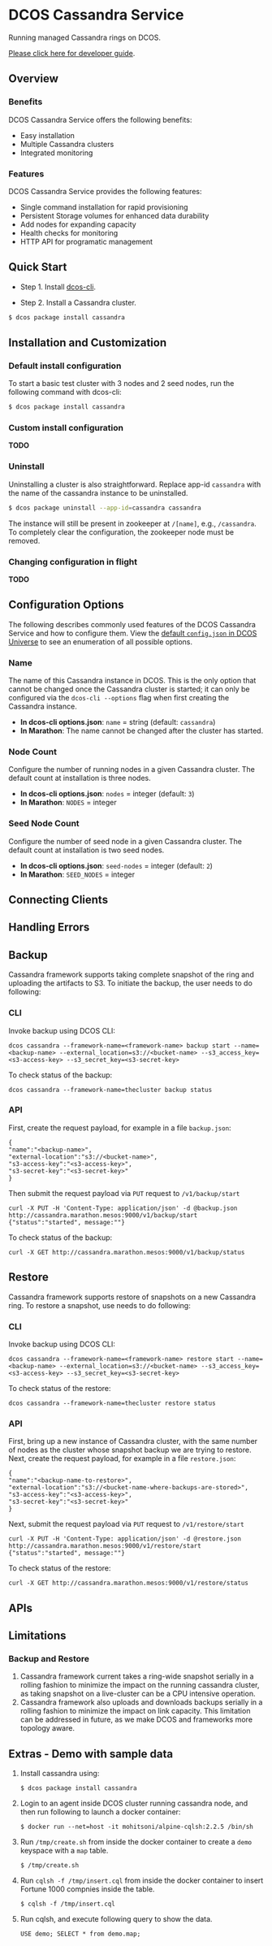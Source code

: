 # DCOS Cassandra Service

Running managed Cassandra rings on DCOS.

[Please click here for developer guide](dev-guide.md).

## Overview

### Benefits
DCOS Cassandra Service offers the following benefits:

* Easy installation
* Multiple Cassandra clusters
* Integrated monitoring

### Features
DCOS Cassandra Service provides the following features:

- Single command installation for rapid provisioning
- Persistent Storage volumes for enhanced data durability
- Add nodes for expanding capacity
- Health checks for monitoring
- HTTP API for programatic management

## Quick Start

- Step 1. Install [dcos-cli](https://github.com/mesosphere/dcos-cli).

- Step 2. Install a Cassandra cluster.

```bash
$ dcos package install cassandra
```

## Installation and Customization

### Default install configuration

To start a basic test cluster with 3 nodes and 2 seed nodes, run the following command with dcos-cli:

``` bash
$ dcos package install cassandra
```

### Custom install configuration
**TODO**

### Uninstall

Uninstalling a cluster is also straightforward. Replace app-id `cassandra` with the name of the cassandra instance to be uninstalled.

``` bash
$ dcos package uninstall --app-id=cassandra cassandra
```

The instance will still be present in zookeeper at `/[name]`, e.g., `/cassandra`. To completely clear the configuration, the zookeeper node must be removed.

### Changing configuration in flight
**TODO**

## Configuration Options

The following describes commonly used features of the DCOS Cassandra Service and how to configure them. View the [default `config.json` in DCOS Universe](https://github.com/mesosphere/universe/tree/version-2.x/repo/packages/C/cassandra) to see an enumeration of all possible options.

### Name

The name of this Cassandra instance in DCOS. This is the only option that cannot be changed once the Cassandra cluster is started; it can only be configured via the `dcos-cli --options` flag when first creating the Cassandra instance.

- **In dcos-cli options.json**: `name` = string (default: `cassandra`)
- **In Marathon**: The name cannot be changed after the cluster has started.

### Node Count

Configure the number of running nodes in a given Cassandra cluster. The default count at installation is three nodes.

- **In dcos-cli options.json**: `nodes` = integer (default: `3`)
- **In Marathon**: `NODES` = integer

### Seed Node Count

Configure the number of seed node in a given Cassandra cluster. The default count at installation is two seed nodes.

- **In dcos-cli options.json**: `seed-nodes` = integer (default: `2`)
- **In Marathon**: `SEED_NODES` = integer

## Connecting Clients

## Handling Errors

## Backup

Cassandra framework supports taking complete snapshot of the ring and uploading the artifacts to S3. To initiate the backup, the user needs to do following:

### CLI

Invoke backup using DCOS CLI:

```
dcos cassandra --framework-name=<framework-name> backup start --name=<backup-name> --external_location=s3://<bucket-name> --s3_access_key=<s3-access-key> --s3_secret_key=<s3-secret-key>
```

To check status of the backup:

```
dcos cassandra --framework-name=thecluster backup status
```

### API

First, create the request payload, for example in a file `backup.json`:
```
{
"name":"<backup-name>",
"external-location":"s3://<bucket-name>",
"s3-access-key":"<s3-access-key>",
"s3-secret-key":"<s3-secret-key>"
}
```

Then submit the request payload via `PUT` request to `/v1/backup/start`
```
curl -X PUT -H 'Content-Type: application/json' -d @backup.json http://cassandra.marathon.mesos:9000/v1/backup/start
{"status":"started", message:""}
```

To check status of the backup:
```
curl -X GET http://cassandra.marathon.mesos:9000/v1/backup/status
```

## Restore

Cassandra framework supports restore of snapshots on a new Cassandra ring. To restore a snapshot, use needs to do following:

### CLI

Invoke backup using DCOS CLI:

```
dcos cassandra --framework-name=<framework-name> restore start --name=<backup-name> --external_location=s3://<bucket-name> --s3_access_key=<s3-access-key> --s3_secret_key=<s3-secret-key>
```

To check status of the restore:

```
dcos cassandra --framework-name=thecluster restore status
```

### API

First, bring up a new instance of Cassandra cluster, with the same number of nodes as the cluster whose snapshot backup we are trying to restore.
Next, create the request payload, for example in a file `restore.json`:
```
{
"name":"<backup-name-to-restore>",
"external-location":"s3://<bucket-name-where-backups-are-stored>",
"s3-access-key":"<s3-access-key>",
"s3-secret-key":"<s3-secret-key>"
}
```

Next, submit the request payload via `PUT` request to `/v1/restore/start`
```
curl -X PUT -H 'Content-Type: application/json' -d @restore.json http://cassandra.marathon.mesos:9000/v1/restore/start
{"status":"started", message:""}
```

To check status of the restore:
```
curl -X GET http://cassandra.marathon.mesos:9000/v1/restore/status
```

## APIs

## Limitations

### Backup and Restore
1. Cassandra framework current takes a ring-wide snapshot serially in a rolling fashion to minimize the impact on the running cassandra cluster, as taking snapshot on a live-cluster can be a CPU intensive operation.
2. Cassandra framework also uploads and downloads backups serially in a rolling fashion to minimize the impact on link capacity. This limitation can be addressed in future, as we make DCOS and frameworks more topology aware.

## Extras - Demo with sample data
1. Install cassandra using:
   ```
   $ dcos package install cassandra
   ```
   
2. Login to an agent inside DCOS cluster running cassandra node, and then run following to launch a docker container:
   ```
   $ docker run --net=host -it mohitsoni/alpine-cqlsh:2.2.5 /bin/sh
   ```
   
3. Run ```/tmp/create.sh``` from inside the docker container to create a ```demo``` keyspace with a ```map``` table.
   ```
   $ /tmp/create.sh
   ```
   
4. Run ```cqlsh -f /tmp/insert.cql``` from inside the docker container to insert Fortune 1000 compnies inside the table.
   ```
   $ cqlsh -f /tmp/insert.cql
   ```
   
5. Run cqlsh, and execute following query to show the data.
   ```
   USE demo; SELECT * from demo.map;
   ```
